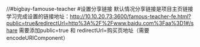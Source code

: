 //#bigbay-famouse-teacher
#设置分享链接
    默认情况分享链接是项目主页链接
    学习完成设置的链接地址：http://10.10.20.73:3600/famous-teacher-fe.html?public=true&redirectUrl=http%3A%2F%2Fwww.baidu.com%3Faa%3D1#/share  需要添加public=true 和 redirectUrl=购买页地址（需要encodeURIComponent）